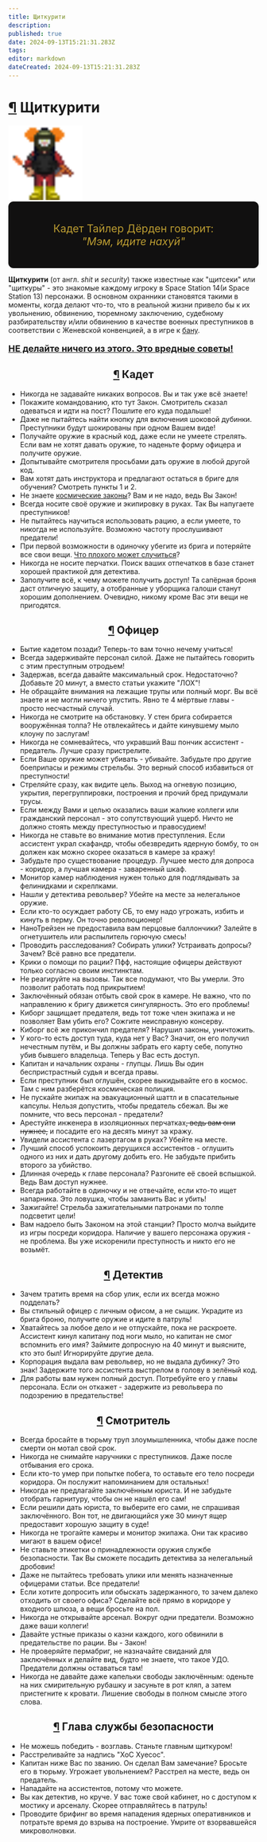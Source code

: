 ```yaml
---
title: Щиткурити
description: 
published: true
date: 2024-09-13T15:21:31.283Z
tags: 
editor: markdown
dateCreated: 2024-09-13T15:21:31.283Z
---
```


<div><h1 id="щиткурити" class="toc-header"><a class="toc-anchor" href="#щиткурити">¶</a> Щиткурити</h1>
<p>
</p><div class="floatright"><a class="image" title="128"><img alt="chiefmedicalofficer.png" src="/shitcur.png" width="150" height="150"></a></div><div> 


</div><div style="display: flex; flex-flow: column nowrap; border: 1px solid #111010; border-radius: 10px; background-color: #111010; padding: 40px; color: #BB9C31; font-size: 16pt; justify-content: center; align-items: center; max-width: 600px;">
    <div style="text-align: center;">
        Кадет Тайлер Дёрден говорит:
    </div>
    <div style="text-align: center;">
        <i>"Мэм, идите нахуй"</i>
    </div>
</div>
<p>
</p><p><strong>Щиткурити</strong> (от англ. <i>shit</i> и <i>security</i>) также известные как "щитсеки" или "щиткуры" - это знакомые каждому игроку в Space Station 14(и Space Station 13) персонажи. В основном охранники становятся такими в моменты, когда делают что-то, что в реальной жизни привело бы к их увольнению, обвинению, тюремному заключению, судебному разбирательству и/или обвинению в качестве военных преступников в соответствии с Женевской конвенцией, а в игре к <a href="/rules" class="is-internal-link is-valid-page">бану</a>.</p><div>

</div><div>
    <p style="font-size: 18px; font-weight: bold; text-decoration: underline;">НЕ делайте ничего из этого. Это вредные советы!</p>
</div><div>

</div><h2 class="toc-header" style="text-align: center;" id="кадет"><a class="toc-anchor" href="#кадет">¶</a> Кадет</h2>
<ul>
  <li>Никогда не задавайте никаких вопросов. Вы и так уже всё знаете!</li>
  <li>Покажите командованию, кто тут Закон. Смотритель сказал одеваться и идти на пост? Пошлите его куда подальше!</li>
  <li>Даже не пытайтесь найти кнопку для включения шоковой дубинки. Преступники будут шокированы при одном Вашем виде!</li>
  <li>Получайте оружие в красный код, даже если не умеете стрелять. Если вам не хотят давать оружие, то наденьте форму офицера и получите оружие.</li>
  <li>Допытывайте смотрителя просьбами дать оружие в любой другой код.</li>
  <li>Вам хотят дать инструктора и предлагают остаться в бриге для обучения? Смотреть пункты 1 и 2.</li>
  <li>Не знаете <a href="/spacelaw" class="is-internal-link is-valid-page">космические законы</a>? Вам и не надо, ведь Вы Закон!</li>
  <li>Всегда носите своё оружие и экипировку в руках. Так Вы напугаете преступников!</li>
  <li>Не пытайтесь научиться использовать рацию, а если умеете, то никогда не используйте. Возможно частоту прослушивают предатели!</li>
  <li>При первой возможности в одиночку убегите из брига и потеряйте все свои вещи. <a href="/roles/antagonists" class="is-internal-link is-valid-page">Что плохого может случиться</a>?</li>
  <li>Никогда не носите перчатки. Поиск ваших отпечатков в базе станет хорошей практикой для детектива.</li>
  <li>Заполучите всё, к чему можете получить доступ! Та сапёрная броня даст отличную защиту, а отобранные у уборщика галоши станут хорошим дополнением. Очевидно, никому кроме Вас эти вещи не пригодятся.</li>
</ul>
<h2 class="toc-header" style="text-align: center;" id="офицер"><a class="toc-anchor" href="#офицер">¶</a>  Офицер</h2>
<ul>
  <li>Бытие кадетом позади? Теперь-то вам точно нечему учиться!</li>
  <li>Всегда задерживайте персонал силой. Даже не пытайтесь говорить с этим преступным отродьем!</li>
  <li>Задержав, всегда давайте максимальный срок. Недостаточно? Добавьте 20 минут, а вместо статьи укажите "ЛОХ"!</li>
  <li>Не обращайте внимания на лежащие трупы или полный морг. Вы всё знаете и не могли ничего упустить. Явно те 4 мёртвые главы - просто несчастный случай.</li>
  <li>Никогда не смотрите на обстановку. У стен брига собирается вооружённая толпа? Не отвлекайтесь и дайте кинувшему мыло клоуну по заслугам!</li>
  <li>Никогда не сомневайтесь, что укравший Ваш пончик ассистент - предатель. Лучше сразу пристрелите.</li>
  <li>Если Ваше оружие может убивать - убивайте. Забудьте про другие боеприпасы и режимы стрельбы. Это верный способ избавиться от преступности!</li>
  <li>Стреляйте сразу, как видите цель. Выход на огневую позицию, укрытия, перегруппировки, построения и прочий бред придумали трусы.</li>
  <li>Если между Вами и целью оказались ваши жалкие коллеги или гражданский персонал - это сопутствующий ущерб. Ничто не должно стоять между преступностью и правосудием!</li>
  <li>Никогда не ставьте во внимание мотив преступления. Если ассистент украл скафандр, чтобы обезвредить ядерную бомбу, то он должен как можно скорее оказаться в камере за кражу!</li>
  <li>Забудьте про существование процедур. Лучшее место для допроса - коридор, а лучшая камера - заваренный шкаф.</li>
  <li>Монитор камер наблюдения нужен только для подглядывать за фелинидками и скреллками.</li>
  <li>Нашли у детектива револьвер? Убейте на месте за нелегальное оружие.</li>
  <li>Если кто-то осуждает работу СБ, то ему надо угрожать, избить и кинуть в перму. Он точно революционер!</li>
  <li>НаноТрейзен не предоставила вам перцовые баллончики? Залейте в огнетушитель или распылитель горючую смесь!</li>
  <li>Проводить расследования? Собирать улики? Устраивать допросы? Зачем? Всё равно все предатели.</li>
  <li>Крики о помощи по рации? Пфф, настоящие офицеры действуют только согласно своим инстинктам.</li>
  <li>Не реагируйте на вызовы. Так все подумают, что Вы умерли. Это позволит работать под прикрытием!</li>
  <li>Заключённый обязан отбыть свой срок в камере. Не важно, что по направлению к бригу движется сингулярность. Это его проблемы!</li>
  <li>Киборг защищает предателя, ведь тот тоже член экипажа и не позволяет Вам убить его? Сожгите неисправную консерву.</li>
  <li>Киборг всё же прикончил предателя? Нарушил законы, уничтожить.</li>
  <li>У кого-то есть доступ туда, куда нет у Вас? Значит, он его получил нечестным путём, и Вы должны забрать его карту себе, попутно убив бывшего владельца. Теперь у Вас есть доступ.</li>
  <li>Капитан и начальник охраны - глупцы. Лишь Вы один беспристрастный судья и всегда правы.</li>
  <li>Если преступник был оглушён, скорее выкидывайте его в космос. Там с ним разберётся космическая полиция.</li>
  <li>Не пускайте экипаж на эвакуационный шаттл и в спасательные капсулы. Нельзя допустить, чтобы предатель сбежал. Вы же помните, что весь персонал - предатели?</li>
  <li>Арестуйте инженера в изоляционных перчатках<s>, ведь вам они нужнее,</s> и посадите его на десять минут за кражу.</li>
  <li>Увидели ассистента с лазертагом в руках? Убейте на месте.</li>
  <li>Лучший способ успокоить дерущихся ассистентов - оглушить одного из них и дать другому добить его. Не забудьте прибить второго за убийство.</li>
  <li>Длинная очередь к главе персонала? Разгоните её своей вспышкой. Ведь Вам доступ нужнее.</li>
  <li>Всегда работайте в одиночку и не отвечайте, если кто-то ищет напарника. Это ловушка, чтобы заманить Вас и убить!</li>
  <li>Зажигайте! Стрельба зажигательными патронами по толпе подсветит цели!</li>
  <li>Вам надоело быть Законом на этой станции? Просто молча выйдите из игры посреди коридора. Наличие у вашего персонажа оружия - не проблема. Вы уже искоренили преступность и никто его не возьмёт.</li>
</ul>
<h2 class="toc-header" style="text-align: center;" id="детектив"><a class="toc-anchor" href="#детектив">¶</a>  Детектив</h2>
<ul>
  <li>Зачем тратить время на сбор улик, если их всегда можно подделать?</li>
  <li>Вы стильный офицер с личным офисом, а не сыщик. Украдите из брига броню, получите оружие и идите в патруль!</li>
  <li>Хватайтесь за любое дело и не отпускайте, пока не раскроете. Ассистент кинул капитану под ноги мыло, но капитан не смог вспомнить его имя? Займите допросную на 40 минут и выясните, кто это был! Игнорируйте другие дела.</li>
  <li>Корпорация выдала вам револьвер, но не выдала дубинку? Это знак! Задержите того ассистента выстрелом в голову в зелёный код.</li>
  <li>Для работы вам нужен полный доступ. Потребуйте его у главы персонала. Если он откажет - задержите из револьвера по подозрению в предательстве!</li>
</ul>
<h2 class="toc-header" style="text-align: center;" id="смотритель"><a class="toc-anchor" href="#смотритель">¶</a>  Смотритель</h2>
<ul>
  <li>Всегда бросайте в тюрьму труп злоумышленника, чтобы даже после смерти он мотал свой срок.</li>
  <li>Никогда не снимайте наручники с преступников. Даже после отбывания его срока.</li>
  <li>Если кто-то умер при попытке побега, то оставьте его тело посреди коридора. Он послужит напоминанием для остальных!</li>
  <li>Никогда не предлагайте заключённым юриста. И не забудьте отобрать гарнитуру, чтобы он не нашёл его сам!</li>
  <li>Если решили дать юриста, то выберите его сами, не спрашивая заключённого. Вон тот, не двигающийся уже 30 минут ящер предоставит хорошую защиту в суде!</li>
  <li>Никогда не трогайте камеры и монитор экипажа. Они так красиво мигают в вашем офисе!</li>
  <li>Не ставьте этикетки о принадлежности оружия службе безопасности. Так Вы сможете посадить детектива за нелегальный дробовик!</li>
  <li>Даже не пытайтесь требовать улики или менять назначенные офицерами статьи. Все предатели!</li>
  <li>Если хотите допросить или обыскать задержанного, то зачем далеко отходить от своего офиса? Сделайте всё прямо в коридоре у входного шлюза, а вещи бросьте на пол.</li>
  <li>Никогда не открывайте арсенал. Вокруг одни предатели. Возможно даже ваши коллеги!</li>
  <li>Давайте устные приказы о казни каждого, кого обвинили в предательстве по рации. Вы - Закон!</li>
  <li>Не проверяйте пермабриг, не назначайте свиданий для заключённых и делайте вид, будто не знаете, что такое УДО. Предатели должны оставаться там!</li>
  <li>Никогда не давайте даже капельки свободы заключённым: оденьте на них смирительную рубашку и засуньте в рот кляп, а затем пристегните к кровати. Лишение свободы в полном смысле этого слова.</li>
</ul>
<h2 class="toc-header" style="text-align: center;" id="глава-службы-безопасности"><a class="toc-anchor" href="#глава-службы-безопасности">¶</a>  Глава службы безопасности</h2>
<ul>
  <li>Не можешь победить - возглавь. Станьте главным щиткуром!</li>
  <li>Расстреливайте за надпись "ХоС Хуесос".</li>
  <li>Капитан ниже Вас по званию. Он сделал Вам замечание? Бросьте его в тюрьму. Угрожает увольнением? Расстрел на месте, ведь он предатель.</li>
  <li>Нападайте на ассистентов, потому что можете.</li>
  <li>Вы как детектив, но круче. У вас тоже свой кабинет, но с доступом к мостику и арсеналу. Скорее отправляйтесь в патруль!</li>
  <li>Проводите брифинг во время нападения ядерных оперативников и потратьте время до взрыва на построение. Умрите от взорвавшейся микроволновки.</li>
</ul>
</div>